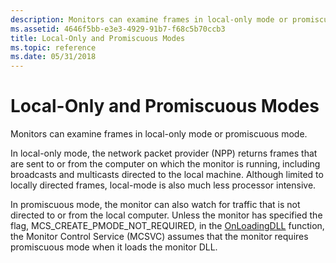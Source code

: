 ```yaml
---
description: Monitors can examine frames in local-only mode or promiscuous mode.
ms.assetid: 4646f5bb-e3e3-4929-91b7-f68c5b70ccb3
title: Local-Only and Promiscuous Modes
ms.topic: reference
ms.date: 05/31/2018
---
```


# Local-Only and Promiscuous Modes

Monitors can examine frames in local-only mode or promiscuous mode.

In local-only mode, the network packet provider (NPP) returns frames that are sent to or from the computer on which the monitor is running, including broadcasts and multicasts directed to the local machine. Although limited to locally directed frames, local-mode is also much less processor intensive.

In promiscuous mode, the monitor can also watch for traffic that is not directed to or from the local computer. Unless the monitor has specified the flag, MCS\_CREATE\_PMODE\_NOT\_REQUIRED, in the [OnLoadingDLL](onloadingdll.md) function, the Monitor Control Service (MCSVC) assumes that the monitor requires promiscuous mode when it loads the monitor DLL.

 

 



